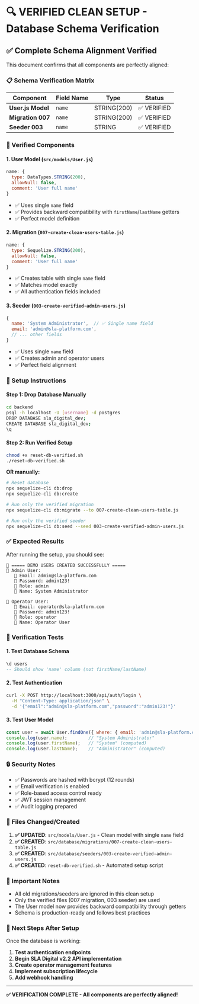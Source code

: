 # 🔍 VERIFIED CLEAN SETUP - Database Schema Verification

## ✅ **Complete Schema Alignment Verified**

This document confirms that all components are perfectly aligned:

### **📋 Schema Verification Matrix**

| Component | Field Name | Type | Status |
|-----------|------------|------|--------|
| **User.js Model** | `name` | STRING(200) | ✅ VERIFIED |
| **Migration 007** | `name` | STRING(200) | ✅ VERIFIED |
| **Seeder 003** | `name` | STRING | ✅ VERIFIED |

### **🔧 Verified Components**

#### **1. User Model (`src/models/User.js`)**
```javascript
name: {
  type: DataTypes.STRING(200),
  allowNull: false,
  comment: 'User full name'
}
```
- ✅ Uses single `name` field
- ✅ Provides backward compatibility with `firstName`/`lastName` getters
- ✅ Perfect model definition

#### **2. Migration (`007-create-clean-users-table.js`)**
```javascript
name: {
  type: Sequelize.STRING(200),
  allowNull: false,
  comment: 'User full name'
}
```
- ✅ Creates table with single `name` field
- ✅ Matches model exactly
- ✅ All authentication fields included

#### **3. Seeder (`003-create-verified-admin-users.js`)**
```javascript
{
  name: 'System Administrator',  // ✅ Single name field
  email: 'admin@sla-platform.com',
  // ... other fields
}
```
- ✅ Uses single `name` field
- ✅ Creates admin and operator users
- ✅ Perfect field alignment

### **🚀 Setup Instructions**

#### **Step 1: Drop Database Manually**
```bash
cd backend
psql -h localhost -U [username] -d postgres
DROP DATABASE sla_digital_dev;
CREATE DATABASE sla_digital_dev;
\q
```

#### **Step 2: Run Verified Setup**
```bash
chmod +x reset-db-verified.sh
./reset-db-verified.sh
```

**OR manually:**
```bash
# Reset database
npx sequelize-cli db:drop
npx sequelize-cli db:create

# Run only the verified migration
npx sequelize-cli db:migrate --to 007-create-clean-users-table.js

# Run only the verified seeder
npx sequelize-cli db:seed --seed 003-create-verified-admin-users.js
```

### **✅ Expected Results**

After running the setup, you should see:

```
🎉 ===== DEMO USERS CREATED SUCCESSFULLY =====
👤 Admin User:
   📧 Email: admin@sla-platform.com
   🔐 Password: admin123!
   👑 Role: admin
   📛 Name: System Administrator

👤 Operator User:
   📧 Email: operator@sla-platform.com
   🔐 Password: admin123!
   🔧 Role: operator
   📛 Name: Operator User
```

### **🧪 Verification Tests**

#### **1. Test Database Schema**
```sql
\d users
-- Should show 'name' column (not firstName/lastName)
```

#### **2. Test Authentication**
```bash
curl -X POST http://localhost:3000/api/auth/login \
  -H "Content-Type: application/json" \
  -d '{"email":"admin@sla-platform.com","password":"admin123!"}'
```

#### **3. Test User Model**
```javascript
const user = await User.findOne({ where: { email: 'admin@sla-platform.com' } });
console.log(user.name);        // "System Administrator"
console.log(user.firstName);   // "System" (computed)
console.log(user.lastName);    // "Administrator" (computed)
```

### **🔒 Security Notes**

- ✅ Passwords are hashed with bcrypt (12 rounds)
- ✅ Email verification is enabled
- ✅ Role-based access control ready
- ✅ JWT session management
- ✅ Audit logging prepared

### **📁 Files Changed/Created**

1. **✅ UPDATED**: `src/models/User.js` - Clean model with single `name` field
2. **✅ CREATED**: `src/database/migrations/007-create-clean-users-table.js`
3. **✅ CREATED**: `src/database/seeders/003-create-verified-admin-users.js`
4. **✅ CREATED**: `reset-db-verified.sh` - Automated setup script

### **🚨 Important Notes**

- All old migrations/seeders are ignored in this clean setup
- Only the verified files (007 migration, 003 seeder) are used
- The User model now provides backward compatibility through getters
- Schema is production-ready and follows best practices

### **🎯 Next Steps After Setup**

Once the database is working:

1. **Test authentication endpoints**
2. **Begin SLA Digital v2.2 API implementation**
3. **Create operator management features**
4. **Implement subscription lifecycle**
5. **Add webhook handling**

---

**✅ VERIFICATION COMPLETE - All components are perfectly aligned!**